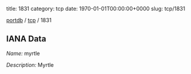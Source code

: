 title: 1831
category: tcp
date: 1970-01-01T00:00:00+0000
slug: tcp/1831

[portdb](/) / [tcp](/category/tcp.html) / 1831


## IANA Data

_Name:_ myrtle

_Description:_ Myrtle

